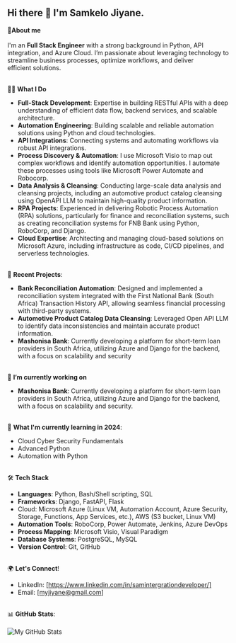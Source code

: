 ## Hi there 👋 I'm Samkelo Jiyane.

💬**About me** <br><br>
I'm an **Full Stack Engineer** with a strong background in Python, API integration, and Azure Cloud. I’m passionate about leveraging technology to streamline business processes, optimize workflows, and deliver  
  efficient solutions.<br><br>

👨‍💻 **What I Do** <br>
* **Full-Stack Development**: Expertise in building RESTful APIs with a deep understanding of efficient data flow, backend services, and scalable architecture.
* **Automation Engineering**: Building scalable and reliable automation solutions using Python and cloud technologies.
* **API Integrations**: Connecting systems and automating workflows via robust API integrations.
* **Process Discovery & Automation**: I use Microsoft Visio to map out complex workflows and identify automation opportunities. I automate these processes using tools like Microsoft Power Automate and Robocorp.
* **Data Analysis & Cleansing**: Conducting large-scale data analysis and cleansing projects, including an automotive product catalog cleansing using OpenAPI LLM to maintain high-quality product information.
* **RPA Projects**: Experienced in delivering Robotic Process Automation (RPA) solutions, particularly for finance and reconciliation systems, such as creating reconciliation systems for FNB Bank using Python, RoboCorp, and Django.
* **Cloud Expertise**: Architecting and managing cloud-based solutions on Microsoft Azure, including infrastructure as code, CI/CD pipelines, and serverless technologies.<br><br>


🚀 **Recent Projects**:<br>

* **Bank Reconciliation Automation**: Designed and implemented a reconciliation system integrated with the First National Bank (South Africa) Transaction History API, allowing seamless financial processing with third-party systems.
* **Automotive Product Catalog Data Cleansing**: Leveraged Open API LLM to identify data inconsistencies and maintain accurate product information.
* **Mashonisa Bank**: Currently developing a platform for short-term loan providers in South Africa, utilizing Azure and Django for the backend, with a focus on scalability and security<br><br>


🔭 **I’m currently working on**<br>
* **Mashonisa Bank**: Currently developing a platform for short-term loan providers in South Africa, utilizing Azure and Django for the backend, with a focus on scalability and security.<br><br>


🌱 **What I'm currently learning in 2024**:<br>

* Cloud Cyber Security Fundamentals
* Advanced Python 
* Automation with Python<br><br>


🛠️ **Tech Stack**<br>

* **Languages**: Python, Bash/Shell scripting, SQL
* **Frameworks**: Django, FastAPI, Flask
* Cloud: Microsoft Azure (Linux VM, Automation Account, Azure Security, Storage, Functions, App Services, etc.), AWS (S3 bucket, Linux VM)
* **Automation Tools**: RoboCorp, Power Automate, Jenkins, Azure DevOps
* **Process Mapping**: Microsoft Visio, Visual Paradigm
* **Database Systems**: PostgreSQL, MySQL
* **Version Control**: Git, GitHub<br><br>


🌍 **Let's Connect**!<br>
* LinkedIn: [https://www.linkedin.com/in/samintergrationdeveloper/]
* Email: [myjiyane@gmail.com]<br><br>


📊 **GitHub Stats**:<br><br>
![My GitHub Stats](https://github-readme-stats.vercel.app/api?username=myjiyane&show_icons=true&count_private=true&theme=radical&title=My%20GitHub%20Stats)

<!--
**myjiyane/myjiyane** is a ✨ _special_ ✨ repository because its `README.md` (this file) appears on your GitHub profile.

Here are some ideas to get you started:

- 🔭 I’m currently working on ...
- 🌱 I’m currently learning ...
- 👯 I’m looking to collaborate on ...
- 🤔 I’m looking for help with ...
- 💬 Ask me about ...
- 📫 How to reach me: ...
- 😄 Pronouns: ...
- ⚡ Fun fact: ...
-->

